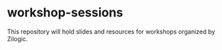 # workshop-sessions
This repository will hold slides and resources for workshops organized by Zilogic.
